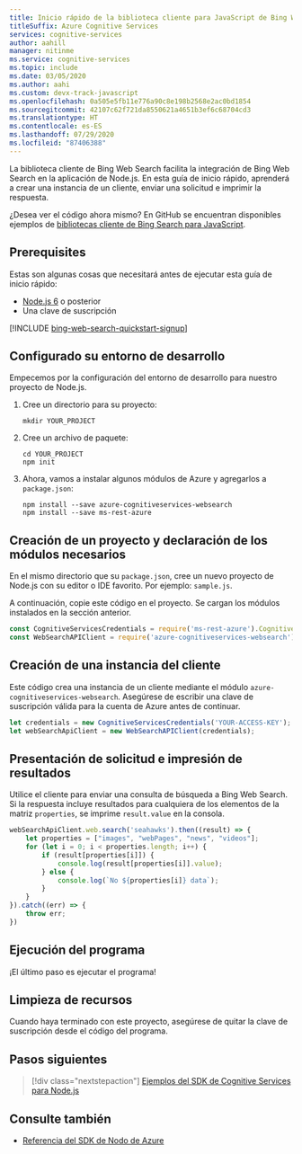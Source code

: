 ```yaml
---
title: Inicio rápido de la biblioteca cliente para JavaScript de Bing Web Search
titleSuffix: Azure Cognitive Services
services: cognitive-services
author: aahill
manager: nitinme
ms.service: cognitive-services
ms.topic: include
ms.date: 03/05/2020
ms.author: aahi
ms.custom: devx-track-javascript
ms.openlocfilehash: 0a505e5fb11e776a90c8e198b2568e2ac0bd1854
ms.sourcegitcommit: 42107c62f721da8550621a4651b3ef6c68704cd3
ms.translationtype: HT
ms.contentlocale: es-ES
ms.lasthandoff: 07/29/2020
ms.locfileid: "87406388"
---
```

La biblioteca cliente de Bing Web Search facilita la integración de Bing Web Search en la aplicación de Node.js. En esta guía de inicio rápido, aprenderá a crear una instancia de un cliente, enviar una solicitud e imprimir la respuesta.

¿Desea ver el código ahora mismo? En GitHub se encuentran disponibles ejemplos de [bibliotecas cliente de Bing Search para JavaScript](https://github.com/Azure-Samples/cognitive-services-node-sdk-samples/tree/master/Samples).

## <a name="prerequisites"></a>Prerequisites
Estas son algunas cosas que necesitará antes de ejecutar esta guía de inicio rápido:

* [Node.js 6](https://nodejs.org/en/download/) o posterior
* Una clave de suscripción  

[!INCLUDE [bing-web-search-quickstart-signup](~/includes/bing-web-search-quickstart-signup.md)]


## <a name="set-up-your-development-environment"></a>Configurado su entorno de desarrollo

Empecemos por la configuración del entorno de desarrollo para nuestro proyecto de Node.js.

1. Cree un directorio para su proyecto:

    ```console
    mkdir YOUR_PROJECT
    ```

1. Cree un archivo de paquete:

    ```console
    cd YOUR_PROJECT
    npm init
    ```

1. Ahora, vamos a instalar algunos módulos de Azure y agregarlos a `package.json`:

    ```console
    npm install --save azure-cognitiveservices-websearch
    npm install --save ms-rest-azure
    ```

## <a name="create-a-project-and-declare-required-modules"></a>Creación de un proyecto y declaración de los módulos necesarios

En el mismo directorio que su `package.json`, cree un nuevo proyecto de Node.js con su editor o IDE favorito. Por ejemplo: `sample.js`.

A continuación, copie este código en el proyecto. Se cargan los módulos instalados en la sección anterior.

```javascript
const CognitiveServicesCredentials = require('ms-rest-azure').CognitiveServicesCredentials;
const WebSearchAPIClient = require('azure-cognitiveservices-websearch');
```

## <a name="instantiate-the-client"></a>Creación de una instancia del cliente

Este código crea una instancia de un cliente mediante el módulo `azure-cognitiveservices-websearch`. Asegúrese de escribir una clave de suscripción válida para la cuenta de Azure antes de continuar.

```javascript
let credentials = new CognitiveServicesCredentials('YOUR-ACCESS-KEY');
let webSearchApiClient = new WebSearchAPIClient(credentials);
```

## <a name="make-a-request-and-print-the-results"></a>Presentación de solicitud e impresión de resultados

Utilice el cliente para enviar una consulta de búsqueda a Bing Web Search. Si la respuesta incluye resultados para cualquiera de los elementos de la matriz `properties`, se imprime `result.value` en la consola.

```javascript
webSearchApiClient.web.search('seahawks').then((result) => {
    let properties = ["images", "webPages", "news", "videos"];
    for (let i = 0; i < properties.length; i++) {
        if (result[properties[i]]) {
            console.log(result[properties[i]].value);
        } else {
            console.log(`No ${properties[i]} data`);
        }
    }
}).catch((err) => {
    throw err;
})
```

## <a name="run-the-program"></a>Ejecución del programa

¡El último paso es ejecutar el programa!

## <a name="clean-up-resources"></a>Limpieza de recursos

Cuando haya terminado con este proyecto, asegúrese de quitar la clave de suscripción desde el código del programa.

## <a name="next-steps"></a>Pasos siguientes

> [!div class="nextstepaction"]
> [Ejemplos del SDK de Cognitive Services para Node.js](https://github.com/Azure-Samples/cognitive-services-node-sdk-samples)

## <a name="see-also"></a>Consulte también

* [Referencia del SDK de Nodo de Azure](https://docs.microsoft.com/javascript/api/@azure/cognitiveservices-websearch/)
